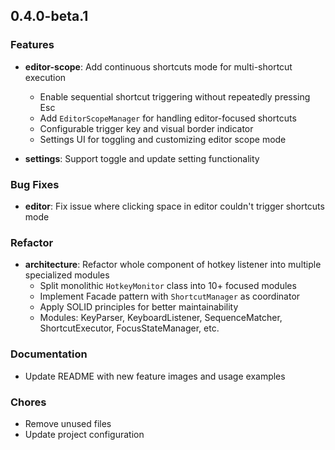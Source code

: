 ## 0.4.0-beta.1

### Features

- **editor-scope**: Add continuous shortcuts mode for multi-shortcut execution
  - Enable sequential shortcut triggering without repeatedly pressing Esc
  - Add `EditorScopeManager` for handling editor-focused shortcuts
  - Configurable trigger key and visual border indicator
  - Settings UI for toggling and customizing editor scope mode

- **settings**: Support toggle and update setting functionality

### Bug Fixes

- **editor**: Fix issue where clicking space in editor couldn't trigger shortcuts mode

### Refactor

- **architecture**: Refactor whole component of hotkey listener into multiple specialized modules
  - Split monolithic `HotkeyMonitor` class into 10+ focused modules
  - Implement Facade pattern with `ShortcutManager` as coordinator
  - Apply SOLID principles for better maintainability
  - Modules: KeyParser, KeyboardListener, SequenceMatcher, ShortcutExecutor, FocusStateManager, etc.

### Documentation

- Update README with new feature images and usage examples

### Chores

- Remove unused files
- Update project configuration
